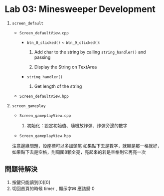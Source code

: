 # Lab 03: Minesweeper Development
1. `screen_default`
    * `Screen_defaultView.cpp`
    
        * `btn_0_clicked()` ~ `btn_9_clicked()`:
            
            1. Add char to the string by calling `string_handler()` and passing 
            
            2. Display the String on TextArea 
        
        * `string_handler()`

            1. Get length of the string


    * `Screen_defaultView.hpp`
2. `screen_gameplay`
    * `Screen_gameplayView.cpp`
        1. 初始化：設定初始值、隨機放炸彈、炸彈旁邊的數字

    * `Screen_gameplayView.hpp`

    注意邊緣問題，設座標可以多加頭尾
    如果點下去是數字，就顯是那一格就好，如果點下去是空格，則周圍8顆全亮，亮起來的若是空格則它再亮一次

## 問題待解決
1. 按鍵只能讀到[0][0]
2. 切回首頁的時候 timer﹑顯示字串 應該歸 0
